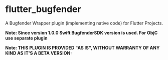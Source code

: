# flutter_bugfender

A Bugfender Wrapper plugin (implementing native code) for Flutter Projects.

**Note: Since version 1.0.0 Swift BugfenderSDK version is used. For ObjC use separate plugin**

**Note: THIS PLUGIN IS PROVIDED "AS IS", WITHOUT WARRANTY OF ANY KIND AS IT'S A BETA VERSION:**
